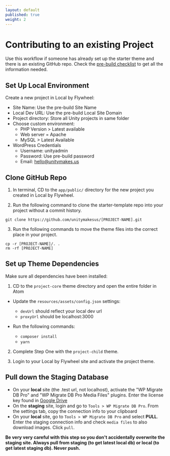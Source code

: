 ```yaml
---
layout: default
published: true
weight: 2
---
```


# Contributing to an existing Project
Use this workflow if someone has already set up the starter theme and there is an existing GitHub repo. Check the [pre-build checklist](https://drive.google.com/open?id=1Yc_hj-tikhQxwk3-YIs9_M9KXlqrz08MdukcZuA5kTM) to get all the information needed.

## Set Up Local Environment
Create a new project in Local by Flywheel:
* Site Name: Use the pre-build Site Name
* Local Dev URL: Use the pre-build Local Site Domain
* Project directory: Store all Unity projects in same folder
* Choose custom environment:
  * PHP Version > Latest available
  * Web server = Apache
  * MySQL > Latest Available
* WordPress Credentials
  * Username: unityadmin
  * Password: Use pre-build password
  * Email: hello@unitymakes.us

## Clone GitHub Repo
1. In terminal, CD to the `app/public/` directory for the new project you created in Local by Flywheel.

2. Run the following command to clone the starter-template repo into your project without a commit history.

```shell
git clone https://github.com/unitymakesus/[PROJECT-NAME].git
```

3. Run the following commands to move the theme files into the correct place in your project.
```shell
cp -r [PROJECT-NAME]/. .
rm -rf [PROJECT-NAME]
```

## Set up Theme Dependencies
Make sure all dependencies have been installed:

1. CD to the `project-core` theme directory and open the entire folder in Atom

* Update the `resources/assets/config.json` settings:
  * `devUrl` should reflect your local dev url
  * `proxyUrl` should be localhost:3000

* Run the following commands:
  * `composer install`
  * `yarn`  

2. Complete Step One with the `project-child` theme.  

3. Login to your Local by Flywheel site and activate the project theme.

## Pull down the Staging Database
- On your **local** site (the .test url, not localhost), activate the "WP Migrate DB Pro" and "WP Migrate DB Pro Media Files" plugins. Enter the license key found in [Google Drive](https://drive.google.com/drive/folders/0B07ZaFqds8KESnFsaURnaktsNGM)
- On the **staging** site, login and go to `Tools > WP Migrate DB Pro`. From the settings tab, copy the connection info to your clipboard
- On your **local** site, go to `Tools > WP Migrate DB Pro` and select **PULL**. Enter the staging connection info and check `media files` to also download images. Click `pull`.

**Be very very careful with this step so you don't accidentally overwrite the staging site. Always pull from staging (to get latest local db) or local (to get latest staging db). Never push.**
